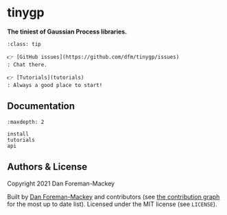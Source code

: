 # tinygp

**The tiniest of Gaussian Process libraries.**

```{admonition} How to find your way around?
:class: tip

👉 [GitHub issues](https://github.com/dfm/tinygp/issues)
: Chat there.

👉 [Tutorials](tutorials)
: Always a good place to start!
```

## Documentation

```{toctree}
:maxdepth: 2

install
tutorials
api
```

## Authors & License

Copyright 2021 Dan Foreman-Mackey

Built by [Dan Foreman-Mackey](https://github.com/dfm) and contributors (see [the
contribution graph](https://github.com/dfm/tinygp/graphs/contributors) for the
most up to date list). Licensed under the MIT license (see `LICENSE`).
